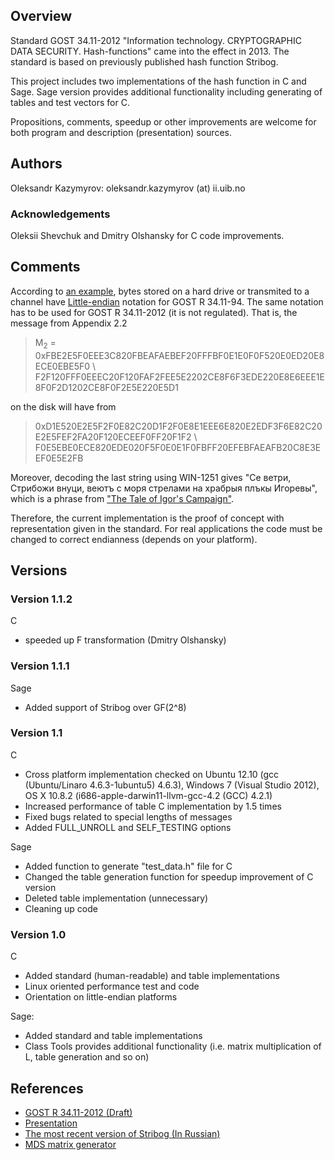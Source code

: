 ## Overview

Standard GOST 34.11-2012 "Information technology. CRYPTOGRAPHIC DATA SECURITY. Hash-functions" came into the effect in 2013. The standard is based on previously published hash function Stribog.

This project includes two implementations of the hash function in C and Sage. Sage version provides additional functionality including generating of tables and test vectors for C.

Propositions, comments, speedup or other improvements are welcome for both program and description (presentation) sources.

## Authors

Oleksandr Kazymyrov: oleksandr.kazymyrov (at) ii.uib.no

### Acknowledgements

Oleksii Shevchuk and Dmitry Olshansky for C code improvements.

## Comments

According to [an example](http://ru.wikipedia.org/wiki/%D0%93%D0%9E%D0%A1%D0%A2_%D0%A0_34.11-94#.D0.9F.D0.BE.D0.B4.D1.80.D0.BE.D0.B1.D0.BD.D1.8B.D0.B9_.D0.BF.D1.80.D0.B8.D0.BC.D0.B5.D1.80_.D0.B8.D0.B7_.D1.81.D1.82.D0.B0.D0.BD.D0.B4.D0.B0.D1.80.D1.82.D0.B0), bytes stored on a hard drive or transmited to a channel have [Little-endian](http://en.wikipedia.org/wiki/Little-endian#Little-endian) notation for GOST R 34.11-94. The same notation has to be used for GOST R 34.11-2012 (it is not regulated). That is, the message from Appendix 2.2

> M<sub>2</sub> = 0xFBE2E5F0EEE3C820FBEAFAEBEF20FFFBF0E1E0F0F520E0ED20E8ECE0EBE5F0 \\
F2F120FFF0EEEC20F120FAF2FEE5E2202CE8F6F3EDE220E8E6EEE1E8F0F2D1202CE8F0F2E5E220E5D1

on the disk will have from

> 0xD1E520E2E5F2F0E82C20D1F2F0E8E1EEE6E820E2EDF3F6E82C20E2E5FEF2FA20F120ECEEF0FF20F1F2 \\
F0E5EBE0ECE820EDE020F5F0E0E1F0FBFF20EFEBFAEAFB20C8E3EEF0E5E2FB

Moreover, decoding the last string using WIN-1251 gives "Се ветри, Стрибожи внуци, веютъ с моря стрелами на храбрыя плъкы Игоревы", which is a phrase from ["The Tale of Igor's Campaign"](http://en.wikipedia.org/wiki/The_Tale_of_Igor%27s_Campaign).

Therefore, the current implementation is the proof of concept with representation given in the standard. For real applications the code must be changed to correct endianness (depends on your platform).

## Versions

### Version 1.1.2

C

* speeded up F transformation (Dmitry Olshansky)

### Version 1.1.1

Sage

* Added support of Stribog over GF(2^8)


### Version 1.1

C

* Cross platform implementation checked on Ubuntu 12.10 (gcc (Ubuntu/Linaro 4.6.3-1ubuntu5) 4.6.3), Windows 7 (Visual Studio 2012), OS X 10.8.2 (i686-apple-darwin11-llvm-gcc-4.2 (GCC) 4.2.1)
* Increased performance of table C implementation by 1.5 times
* Fixed bugs related to special lengths of messages
* Added FULL_UNROLL and SELF_TESTING options

Sage

* Added function to generate "test_data.h" file for C
* Changed the table generation function for speedup improvement of C version
* Deleted table implementation (unnecessary)
* Cleaning up code

### Version 1.0

C

* Added standard (human-readable) and table implementations
* Linux oriented performance test and code 
* Orientation on little-endian platforms

Sage:

* Added standard and table implementations
* Class Tools provides additional functionality (i.e. matrix multiplication of L, table generation and so on)

## References

* [GOST R 34.11-2012 (Draft)](http://tk26.ru/en/GOSTR3411-2012/GOST_R_34_11-2012_eng.pdf)
* [Presentation](https://docs.google.com/open?id=0BxESDYeDaATvZy0zRkJDcDhsM0E)
* [The most recent version of Stribog (In Russian)](http://specremont.su/pdf/gost_34_11_2012.pdf)
* [MDS matrix generator](https://github.com/okazymyrov/MDS)
